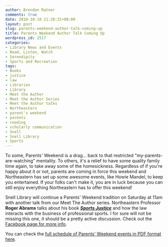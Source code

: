 ```yaml
---
author: Brendan Ratner
comments: true
date: 2010-10-18 21:28:31+00:00
layout: post
slug: parents-weekend-author-talk-coming-up
title: Parents Weekend Author Talk Coming Up
wordpress_id: 2517
categories:
- Library News and Events
- Read, Listen, Watch
- Serendipity
- Sports and Recreation
tags:
- Books
- justice
- law
- Libraries
- Library
- Meet the Author
- Meet the Author Series
- Meet the Author talks
- Northeastern
- parent's weekend
- parents
- reading
- scholarly communication
- Snell
- Snell Library
- Sports
---
```


To some, Parents' Weekend is a drag... back to that restricted "my-parents-are-watching" mentality. To others, it's a relief to have some quality family time again, to take away some of the homesickness. Regardless of if you're happy about it or not, parents are coming in force this weekend and Northeastern has set up some awesome events, like Howie Mandel, to keep you entertained. If your folks can't make it, you are in luck because you can still enjoy everything Northeastern has to offer this weekend!

Snell Library will continue a Parents' Weekend tradition on Saturday at 11am with another talk from our Meet The Author series. Northeastern Professor **Roger Abrams** talks about his book **_[Sports Justice](http://nucat.lib.neu.edu:80/record=b2322437~S13)_** and how the law interacts with the business of professional sports. I for sure will not be missing this one, it should be a pretty active discussion. Check out the [Facebook page for more info](http://www.facebook.com/event.php?eid=152791694761963&index=1).

You can check the [full schedule of Parents' Weekend events in PDF format here](http://northeastern.edu/parents/pdfs/parentswk2010sch.pdf).
